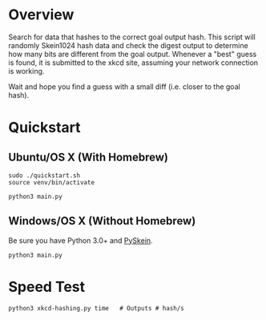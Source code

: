 # Overview

Search for data that hashes to the correct goal output hash. This script will randomly Skein1024 hash data and check the digest output to determine how many bits are different from the goal output. Whenever a "best" guess is found, it is submitted to the xkcd site, assuming your network connection is working.

Wait and hope you find a guess with a small diff (i.e. closer to the goal hash).


# Quickstart 

## Ubuntu/OS X (With Homebrew)

	sudo ./quickstart.sh
	source venv/bin/activate

    python3 main.py

## Windows/OS X (Without Homebrew)

Be sure you have Python 3.0+ and [PySkein](http://pythonhosted.org/pyskein/).

	python3 main.py

# Speed Test

	python3 xkcd-hashing.py time   # Outputs # hash/s






